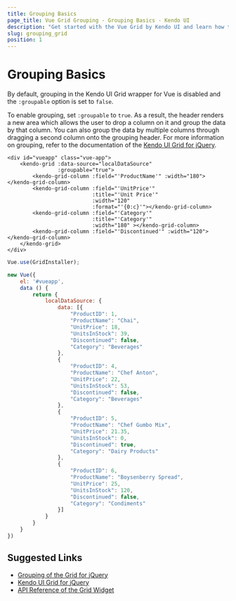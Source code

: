 ```yaml
---
title: Grouping Basics
page_title: Vue Grid Grouping - Grouping Basics - Kendo UI
description: "Get started with the Vue Grid by Kendo UI and learn how to enable grouping to be able to display grouped table data."
slug: grouping_grid
position: 1
---
```


# Grouping Basics

By default, grouping in the Kendo UI Grid wrapper for Vue is disabled and the `:groupable` option is set to `false`.

To enable grouping, set `:groupable` to `true`. As a result, the header renders a new area which allows the user to drop a column on it and group the data by that column. You can also group the data by multiple columns through dragging a second column onto the grouping header. For more information on grouping, refer to the documentation of the [Kendo UI Grid for jQuery](https://docs.telerik.com/kendo-ui/controls/data-management/grid/walkthrough#configuration-Grouping).

```html-preview
<div id="vueapp" class="vue-app">
    <kendo-grid :data-source="localDataSource"
                :groupable="true">
        <kendo-grid-column :field="'ProductName'" :width="180"></kendo-grid-column>
        <kendo-grid-column :field="'UnitPrice'"
                           :title="'Unit Price'"
                           :width="120"
                           :format="'{0:c}'"></kendo-grid-column>
        <kendo-grid-column :field="'Category'"
                           :title="'Category'"
                           :width="180" ></kendo-grid-column>
        <kendo-grid-column :field="'Discontinued'" :width="120"></kendo-grid-column>
    </kendo-grid>
</div>
```
```js
Vue.use(GridInstaller);

new Vue({
    el: '#vueapp',
    data () {
		return {
            localDataSource: {
                data: [{
                    "ProductID": 1,
                    "ProductName": "Chai",
                    "UnitPrice": 18,
                    "UnitsInStock": 39,
                    "Discontinued": false,
                    "Category": "Beverages"
                },
                {
                    "ProductID": 4,
                    "ProductName": "Chef Anton",
                    "UnitPrice": 22,
                    "UnitsInStock": 53,
                    "Discontinued": false,
                    "Category": "Beverages"
                },
                {
                    "ProductID": 5,
                    "ProductName": "Chef Gumbo Mix",
                    "UnitPrice": 21.35,
                    "UnitsInStock": 0,
                    "Discontinued": true,
                    "Category": "Dairy Products"
                },
                {
                    "ProductID": 6,
                    "ProductName": "Boysenberry Spread",
                    "UnitPrice": 25,
                    "UnitsInStock": 120,
                    "Discontinued": false,
                    "Category": "Condiments"
                }]
            }
        }
    }
})
```

## Suggested Links

* [Grouping of the Grid for jQuery](https://docs.telerik.com/kendo-ui/controls/data-management/grid/walkthrough#configuration-Grouping)
* [Kendo UI Grid for jQuery](https://docs.telerik.com/kendo-ui/controls/data-management/grid/overview)
* [API Reference of the Grid Widget](https://docs.telerik.com/kendo-ui/api/javascript/ui/grid)
